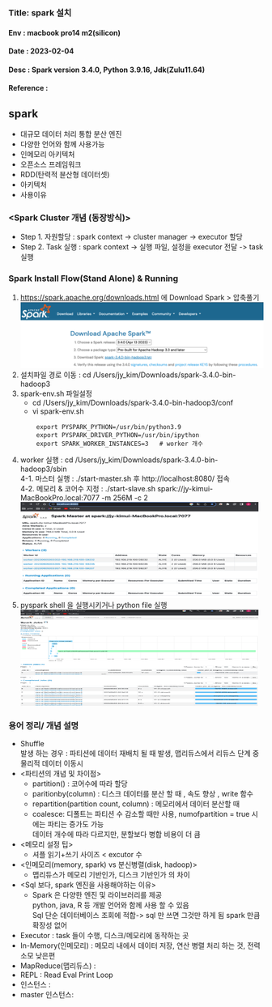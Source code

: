 ### Title: spark 설치
#### Env : macbook pro14 m2(silicon)
#### Date : 2023-02-04
#### Desc : Spark version 3.4.0, Python 3.9.16, Jdk(Zulu11.64)
#### Reference :     

## spark
- 대규모 데이터 처리 통합 분산 엔진  
- 다양한 언어와 함께 사용가능
- 인메모리 아키텍처
- 오픈소스 프레임워크
- RDD(탄력적 뷴산형 데이터셋)
- 아키텍처
- 사용이유



###  <Spark Cluster 개념 (동장방식)>
- Step 1. 자원할당 : spark context -> cluster manager -> executor 할당  
- Step 2. Task 실행 : spark context -> 실행 파일, 설정을 executor 전달 -> task 실행  



### Spark Install Flow(Stand Alone) & Running  
1. https://spark.apache.org/downloads.html 에 Download Spark > 압축풀기  
![img_16.png](img_16.png)  
2. 설치파일 경로 이동 : cd /Users/jy_kim/Downloads/spark-3.4.0-bin-hadoop3  
3. spark-env.sh 파일설정   
     - cd /Users/jy_kim/Downloads/spark-3.4.0-bin-hadoop3/conf  
     - vi spark-env.sh   
       ```  
        export PYSPARK_PYTHON=/usr/bin/python3.9
        export PYSPARK_DRIVER_PYTHON=/usr/bin/ipython
        export SPARK_WORKER_INSTANCES=3   # worker 개수    
        ```  
4. worker 실행  : cd /Users/jy_kim/Downloads/spark-3.4.0-bin-hadoop3/sbin  
     4-1. 마스터 실행 : ./start-master.sh 후 http://localhost:8080/ 접속     
     4-2. 메모리 & 코어수 지정 : ./start-slave.sh spark://jy-kimui-MacBookPro.local:7077  -m 256M -c 2  
        <img src = "img_17.png" width = "470" height = "190" title = "SPARK_WORKER_INSTANCES 개수만큼 worker 생성" />
5. pyspark shell 을 실행시키거나 python file 실행  
    <img src = "img_18.png" width = "470" height = "190" title = "실행화면" />
 




### 용어 정리/ 개념 설명
- Shuffle   
    발생 하는 경우 :  파티션에 데이터 재배치 될 때 발생, 맵리듀스에서 리듀스 단계 중 물리적 데이터 이동시
- <파티션의 개념 및 차이점>  
  - partition() : 코어수에 따라 할당
  - paritionby(column) : 디스크 데이터를 분산 할 때 , 속도 향상 , write 함수  
  - repartition(partition count, column)  : 메모리에서 데이터 분산할 때  
  - coalesce: 디폴트는 파티션 수 감소할 때만 사용, numofpartition = true 시에는 파티는 증가도 가능  
               데이터 개수에 따라 다르지만, 분할보다 병합 비용이 더 큼
- <메모리 설정 팁>  
  - 셔플 읽기+쓰기 사이즈 < excutor 수  
- <인메모리(memory, spark) vs 분신병렬(disk, hadoop)>  
  - 맵리듀스가 메모리 기반인가, 디스크 기반인가 의 차이   
- <Sql 보다, spark 엔진을 사용해야하는 이유>
  - Spark 은 다양한 엔진 및 라이브러리를 제공  
    python, java, R 등 개발 언어와 함께 사용 할 수 있음  
    Sql 단순 데이터베이스 조회에 적합-> sql 만 쓰면 그것만 하게 됨 spark 만큼 확장성 없어  
- Executor : task 들이 수행, 디스크/메모리에 동작하는 곳
- In-Memory(인메모리) : 메모리 내에서 데이터 저장, 연산 병렬 처리 하는 것, 전력 소모 낮은편
- MapReduce(맵리듀스) :
- REPL : Read Eval Print Loop
- 인스턴스 : 
- master 인스턴스: